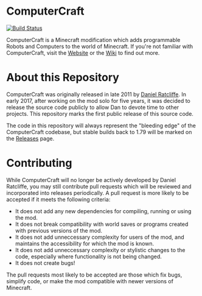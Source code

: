 ComputerCraft
=============
[![Build Status](https://travis-ci.org/dan200/ComputerCraft.svg?branch=master)](https://travis-ci.org/dan200/ComputerCraft)

ComputerCraft is a Minecraft modification which adds programmable Robots and Computers to the world of Minecraft.
If you're not familiar with ComputerCraft, visit the [Website](http://www.computercraft.info/download) or the [Wiki](http://www.computercraft.info/wiki) to find out more.

About this Repository
=====================

ComputerCraft was originally released in late 2011 by [Daniel Ratcliffe](https://twitter.com/DanTwoHundred). In early 2017, after working on the mod solo for five years, it was decided to release the source code publicly to allow Dan to devote time to other projects. This repository marks the first public release of this source code.

The code in this repository will always represent the "bleeding edge" of the ComputerCraft codebase, but stable builds back to 1.79 will be marked on the [Releases](https://github.com/dan200/ComputerCraft/releases) page.

Contributing
============

While ComputerCraft will no longer be actively developed by Daniel Ratcliffe, you may still contribute pull requests which will be reviewed and incorporated into releases periodically. A pull request is more likely to be accepted if it meets the following criteria:

* It does not add any new dependencies for compiling, running or using the mod.
* It does not break compatibility with world saves or programs created with previous versions of the mod.
* It does not add unneccessary complexity for users of the mod, and maintains the accessibility for which the mod is known.
* It does not add unneccessary complexity or stylistic changes to the code, especially where functionality is not being changed.
* It does not create bugs!

The pull requests most likely to be accepted are those which fix bugs, simplify code, or make the mod compatible with newer versions of Minecraft.
